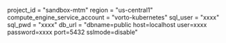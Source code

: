 project_id = "sandbox-mtm"
region = "us-central1"
compute_engine_service_account = "vorto-kubernetes"
sql_user = "xxxx"
sql_pwd = "xxxx"
db_url = "dbname=public host=localhost user=xxxx password=xxxx port=5432 sslmode=disable"